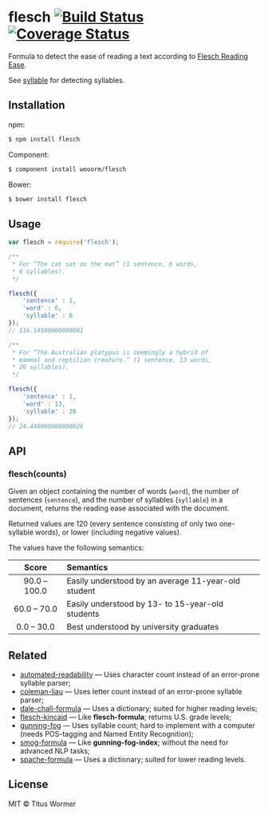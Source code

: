 # flesch [![Build Status](https://img.shields.io/travis/wooorm/flesch.svg?style=flat)](https://travis-ci.org/wooorm/flesch) [![Coverage Status](https://img.shields.io/coveralls/wooorm/flesch.svg?style=flat)](https://coveralls.io/r/wooorm/flesch?branch=master)

Formula to detect the ease of reading a text according to [Flesch Reading Ease](http://en.wikipedia.org/wiki/Flesch–Kincaid_readability_tests#Flesch_Reading_Ease).

See [syllable](https://github.com/wooorm/syllable) for detecting syllables.

## Installation

npm:
```sh
$ npm install flesch
```

Component:
```sh
$ component install wooorm/flesch
```

Bower:
```sh
$ bower install flesch
```

## Usage

```js
var flesch = require('flesch');

/**
 * For “The cat sat on the mat” (1 sentence, 6 words,
 * 6 syllables).
 */

flesch({
    'sentence' : 1,
    'word' : 6,
    'syllable' : 6
});
// 116.14500000000001

/**
 * For “The Australian platypus is seemingly a hybrid of 
 * mammal and reptilian creature.” (1 sentence, 13 words,
 * 26 syllables).
 */

flesch({
    'sentence' : 1,
    'word' : 13,
    'syllable' : 26
});
// 24.440000000000026
```

## API

### flesch(counts)

Given an object containing the number of words (`word`), the number of sentences (`sentence`), and the number of syllables  (`syllable`) in a document, returns the reading ease associated with the document.

Returned values are 120 (every sentence consisting of only two one-syllable words), or lower (including negative values).

The values have the following semantics:

| Score        | Semantics                                           |
| :----------: | :-------------------------------------------------- |
| 90.0 – 100.0 | Easily understood by an average 11-year-old student |
| 60.0 – 70.0  | Easily understood by 13- to 15-year-old students    |
|  0.0 – 30.0  | Best understood by university graduates             |

## Related

- [automated-readability](https://github.com/wooorm/automated-readability) — Uses character count instead of an error-prone syllable parser;
- [coleman-liau](https://github.com/wooorm/coleman-liau) — Uses letter count instead of an error-prone syllable parser;
- [dale-chall-formula](https://github.com/wooorm/dale-chall-formula) — Uses a dictionary; suited for higher reading levels;
- [flesch-kincaid](https://github.com/wooorm/flesch-kincaid) — Like **flesch-formula**; returns U.S. grade levels;
- [gunning-fog](https://github.com/wooorm/gunning-fog) — Uses syllable count; hard to implement with a computer (needs POS-tagging and Named Entity Recognition);
- [smog-formula](https://github.com/wooorm/smog-formula) — Like **gunning-fog-index**; without the need for advanced NLP tasks;
- [spache-formula](https://github.com/wooorm/spache-formula) — Uses a dictionary; suited for lower reading levels.

## License

MIT © Titus Wormer
